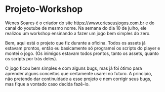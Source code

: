 # Projeto-Workshop
 Wenes Soares é o criador do site https://www.crieseusjogos.com.br e do canal do youtube de mesmo nome. Na semana do dia 10 de julho, ele realizou um workshop ensinando a fazer um jogo bem simples do zero. 
 
 Bem, aqui está o projeto que fiz durante a oficina. Todos os assets já estavam prontos, então eu basicamente só programei os scripts do player e montei o jogo. (Os inimigos  estavam todos prontos, tanto os assets, quanto os scripts por trás deles). 
 
 O jogo ficou bem simples e com alguns bugs, mas já foi ótimo para aprender alguns conceitos que certamente usarei no futuro. A princípio, não pretendo dar continuidade a esse projeto e nem corrigir seus bugs, mas fique a vontado caso decida fazê-lo.
 
 
